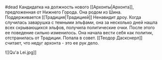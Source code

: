 #dead 
Кандидатка на должность нового [[Архонты\|Архонта]], предложенная от Нижнего Города.
Она родом из Шина.
Поддерживается [[Традиция\|Традицией]]
Ненавидит дроу.
Когда случилась заварушка с темными эльфами, она за несколько дней нашла всех скрывающихся эльфов, получила политические очки. После этого ее поведение сильно изменилось. Она начала вести себя как политик, отстранилась от Традиции. Попала в совет. [[Теодор Даскснерл]] считает, что недуг архонта - это ее рук дело.

![[Qu'a Lei.jpg]]